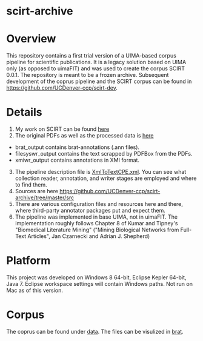 scirt-archive
=============

# Overview
This repository contains a first trial version of a UIMA-based corpus pipeline for scientific publications. It is a legacy solution based on UIMA only (as opposed to uimaFIT) and was used to create the corpus SCIRT 0.0.1. The repository is meant to be a frozen archive. Subsequent development of the coprus pipeline and the SCIRT corpus can be found in https://github.com/UCDenver-ccp/scirt-dev.

# Details
1. My work on SCIRT can be found [here](https://github.com/UCDenver-ccp/scirt-archive)
2. The original PDFs as well as the processed data is [here](https://github.com/UCDenver-ccp/scirt-archive/tree/master/data/scir-pdf)
  * brat_output contains brat-annotations (.ann files).
  * filesyswr_output contains the text scrapped by PDFBox from the PDFs.
  * xmiwr_output contains annotations in XMI format.
3. The pipeline description file is [XmlToTextCPE.xml](../blob/master/descriptors/ccp/XmlToTextCPE.xml). You can see what collection reader, annotation, and writer stages are employed and where to find them.
4. Sources are here https://github.com/UCDenver-ccp/scirt-archive/tree/master/src
5. There are various configuration files and resources here and there, where third-party annotator packages put and expect them.
6. The pipeline was implemented in base UIMA, not in uimaFIT. The implementation roughly follows Chapter 8 of Kumar and Tipney's "Biomedical Literature Mining" ("Mining Biological Networks from Full-Text Articles", Jan Czarnecki and Adrian J. Shepherd)

# Platform
This project was developed on Windows 8 64-bit, Eclipse Kepler 64-bit, Java 7. Eclipse workspace settings will contain Windows paths. Not run on Mac as of this version.

# Corpus
The coprus can be found under [data](../tree/master/data). The files can be visulized in [brat](http://brat.nlplab.org/). 

